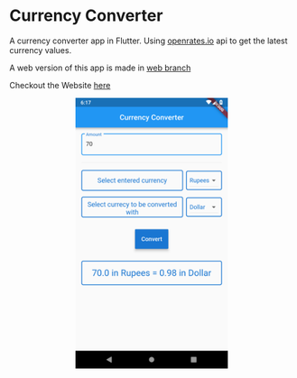 # Currency Converter

A currency converter app in Flutter.
Using [openrates.io](http://www.openrates.io/) api to get the latest currency values.

A web version of this app is made in [web branch](https://github.com/RitamChakraborty/currency_converter/tree/web)

Checkout the Website [here](https://ritamchakraborty.github.io/currency_converter/#/)

<p align="center">
    <img src="pictures/screenshot.png" height="480" width="270">
</p>

